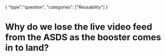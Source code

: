 {
    "type":"question",
    "categories": ["Reusability"]
}

# Why do we lose the live video feed from the ASDS as the booster comes in to land?
